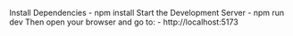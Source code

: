 Install Dependencies                    - npm install
Start the Development Server            - npm run dev
Then open your browser and go to:       - http://localhost:5173


